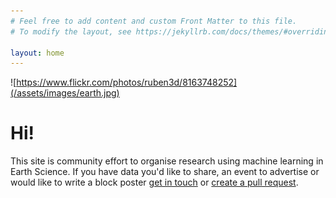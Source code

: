 ```yaml
---
# Feel free to add content and custom Front Matter to this file.
# To modify the layout, see https://jekyllrb.com/docs/themes/#overriding-theme-defaults

layout: home
---
```


![https://www.flickr.com/photos/ruben3d/8163748252](/assets/images/earth.jpg)

# Hi!

This site is community effort to organise research using machine learning in
Earth Science. If you have data you'd like to share, an event to advertise or
would like to write a block poster [get in
touch](mailto:ai4environment@gmail.com) or [create a pull
request](https://github.com/leifdenby/ai4environment.io).
